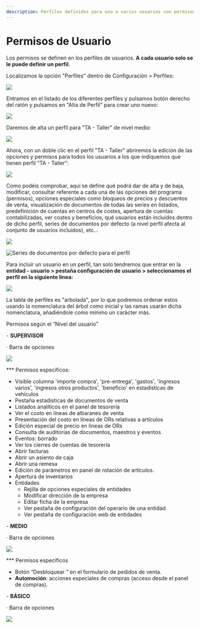 ```yaml
---
description: Perfiles definidos para uno o varios usuarios con permisos similares
---
```


# Permisos de Usuario

Los permisos se definen en los perfiles de usuarios. **A cada usuario solo se le puede definir un perfil.**

Localizamos la opción "Perfiles" dentro de Configuración > Perfiles:

![](<../../../.gitbook/assets/image (165).png>)

Entramos en el listado de los diferentes perfiles y pulsamos botón derecho del ratón y pulsamos en "Alta de Perfil" para crear uno nuevo:

![](<../../../.gitbook/assets/image (166).png>)

Daremos de alta un perfil para "TA - Taller" de nivel medio:

![](<../../../.gitbook/assets/image (167).png>)

Ahora, con un doble clic en el perfil "TA - Taller" abriremos la edición de las opciones y permisos para todos los usuarios a los que indiquemos que tienen perfil "TA - Taller":

![](<../../../.gitbook/assets/image (168).png>)

Como podéis comprobar, aquí se define qué podrá dar de alta y de baja, modificar, consultar referente a cada una de las opciones del programa (permisos), opciones especiales como bloqueos de precios y descuentos de venta, visualización de documentos de todas las series en listados, predefinición de cuentas en centros de costes, apertura de cuentas contabilizadas, ver costes y beneficios, qué usuarios están incluidos dentro de dicho perfil, series de documentos por defecto (a nivel perfil afecta al conjunto de usuarios incluidos), etc...

![](<../../../.gitbook/assets/imagen (22) (1) (1).png>)

![Series de documentos por defecto para el perfil](<../../../.gitbook/assets/image (170).png>)

Para incluir un usuario en un perfil, tan solo tendremos que entrar en la **entidad - usuario > pestaña configuración de usuario > seleccionamos el perfil en la siguiente línea:**

![](<../../../.gitbook/assets/image (169).png>)

La tabla de perfiles es "arbolada", por lo que podremos ordenar estos usando la nomenclatura del árbol como inicial y las ramas usarán dicha nomenclatura, añadiéndole como mínimo un carácter más.

Permisos según el “Nivel del usuario”

\- **SUPERVISOR**

· Barra de opciones

![](<../../../.gitbook/assets/imagen (18) (1) (1).png>)

\*\*\* Permisos específicos:

* Visible columna 'importe compra', 'pre-entrega', 'gastos', 'ingresos varios', 'ingresos otros productos', 'beneficio' en estadísticas de vehículos
* Pestaña estadísticas de documentos de venta
* Listados analíticos en el panel de tesorería
* Ver el costo en líneas de albaranes de venta
* Presentación del costo en líneas de ORs relativas a artículos
* Edición especial de precio en líneas de ORs
* Consulta de auditorías de documentos, maestros y eventos
* Eventos: borrado
* Ver los cierres de cuentas de tesorería
* Abrir facturas
* Abrir un asiento de caja
* Abrir una remesa
* Edición de parámetros en panel de rotación de artículos.
* Apertura de inventarios
* Entidades
  * Rejilla de opciones especiales de entidades
  * Modificar dirección de la empresa
  * Editar ficha de la empresa
  * Ver pestaña de configuración del operario de una entidad
  * Ver pestaña de configuración web de entidades

\- **MEDIO**

· Barra de opciones

![](<../../../.gitbook/assets/imagen (20) (1) (1).png>)

\*\*\* Permisos específicos

* Botón “Desbloquear “ en el formulario de pedidos de venta.
* **Automoción**: acciones especiales de compras (acceso desde el panel de compras).

\- **BÁSICO**

· Barra de opciones

![](<../../../.gitbook/assets/imagen (21) (1) (1).png>)
